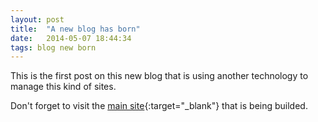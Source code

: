 ```yaml
---
layout: post
title:  "A new blog has born"
date:   2014-05-07 18:44:34
tags: blog new born
---
```


This is the first post on this new blog that is using another technology to manage this kind of sites.

Don't forget to visit the [main site][easy-eng]{:target="_blank"} that is being builded.

[easy-eng]: http://easy-eng.net/
